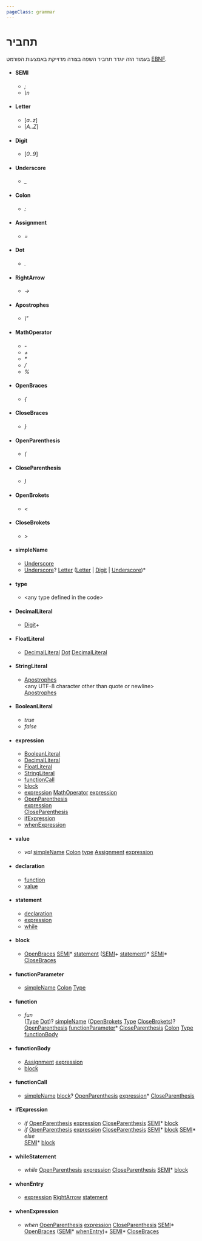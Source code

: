```yaml
---
pageClass: grammar
---
```


# תחביר
בעמוד הזה יוגדר תחביר השפה בצורה מדוייקת באמצעות הפורמט [EBNF](https://en.wikipedia.org/wiki/Extended_Backus–Naur_form).
* #### SEMI
	* *;*
	* *\n*
* #### Letter
	* [*a*..*z*]
	* [*A*..*Z*]
* #### Digit
	* [*0*..*9*]
* #### Underscore
	* *_*
* #### Colon
	* *:*
* #### Assignment
	* *=*
* #### Dot
	* *.*
* #### RightArrow
	* *->*
* #### Apostrophes
	* *\\"*
* #### MathOperator
	* *-*
	* *+*
	* *\**
	* */*
	* *%*

* #### OpenBraces
	* *{*
* #### CloseBraces
	* *}*
	
* #### OpenParenthesis
	* *(*
* #### CloseParenthesis
	* *)*
	
* #### OpenBrokets
	* *<*
* #### CloseBrokets
	* *>*

* #### simpleName
	* [Underscore](#underscore)
	* [Underscore](#underscore)? [Letter](#letter) ([Letter](#letter) | [Digit](#digit) | [Underscore](#underscore))*
* #### type
	* \<any type defined in the code\>
* #### DecimalLiteral
	* [Digit](#digit)+
* #### FloatLiteral
	* [DecimalLiteral](#decimalliteral) [Dot](#dot) [DecimalLiteral](#decimalliteral)
* #### StringLiteral
	* [Apostrophes](#apostrophes)  
	\<any UTF-8 character other than quote or newline\>  
	[Apostrophes](#apostrophes)
* #### BooleanLiteral
	* *true*
	* *false*
* #### expression
	* [BooleanLiteral](#booleanliteral)
	* [DecimalLiteral](#decimalliteral)
	* [FloatLiteral](#floatliteral)
	* [StringLiteral](#stringliteral)
	* [functionCall](#functioncall)
	* [block](#block)
	* [expression](#expression) [MathOperator](#mathoperator) [expression](#expression)
	* [OpenParenthesis](#openparenthesis)  
	[expression](#expression)  
	[CloseParenthesis](#closeparenthesis)
	* [ifExpression](#ifexpression)
	* [whenExpression](#whenexpression)
* #### value
	* *val* [simpleName](#simplename) [Colon](#colon) [type](#type) [Assignment](#assignment) [expression](#expression)
* #### declaration
	* [function](#function)
	* [value](#value)
* #### statement
	* [declaration](#declaration)
	* [expression](#expression)
	* [while](#while)
* #### block
	* [OpenBraces](#openbraces) [SEMI](#semi)*
	[statement](#statement) ([SEMI](#semi)+ [statement](#statement))*
	[SEMI](#semi)* [CloseBraces](#closebraces)
* #### functionParameter
	* [simpleName](#simplename) [Colon](#colon) [Type](#type)
* #### function
	* *fun*  
	([Type](#type) [Dot](#dot))?
	[simpleName](#simplename)
	([OpenBrokets](#openbrokets) [Type](#type) [CloseBrokets](#closebrokets))?
	[OpenParenthesis](#openparenthesis) [functionParameter](#functionparameter)* [CloseParenthesis](#closeparenthesis)
	[Colon](#colon) [Type](#type)
	[functionBody](#functionbody)
* #### functionBody
	* [Assignment](#assignment) [expression](#expression)
	* [block](#block)
* #### functionCall
	* [simpleName](#simplename)
	[block](#block)?
	[OpenParenthesis](#openparenthesis) [expression](#expression)* [CloseParenthesis](#closeparenthesis)

* #### ifExpression
	* *if* [OpenParenthesis](#openparenthesis) [expression](#expression) [CloseParenthesis](#closeparenthesis)
	[SEMI](#semi)* [block](#block)
	* *if* [OpenParenthesis](#openparenthesis) [expression](#expression) [CloseParenthesis](#closeparenthesis)
	[SEMI](#semi)* [block](#block) [SEMI](#semi)*
	*else*  
	[SEMI](#semi)* [block](#block)
	
* #### whileStatement
	* *while* [OpenParenthesis](#openparenthesis) [expression](#expression) [CloseParenthesis](#closeparenthesis)
	[SEMI](#semi)* [block](#block)


* #### whenEntry
	* [expression](#expression) [RightArrow](#rightarrow) [statement](#statement)
* #### whenExpression
	* *when* [OpenParenthesis](#openparenthesis) [expression](#expression) [CloseParenthesis](#closeparenthesis)
	[SEMI](#semi)* [OpenBraces](#openbraces)
	([SEMI](#semi)* [whenEntry](#whenentry))+
	[SEMI](#semi)* [CloseBraces](#closebraces)
